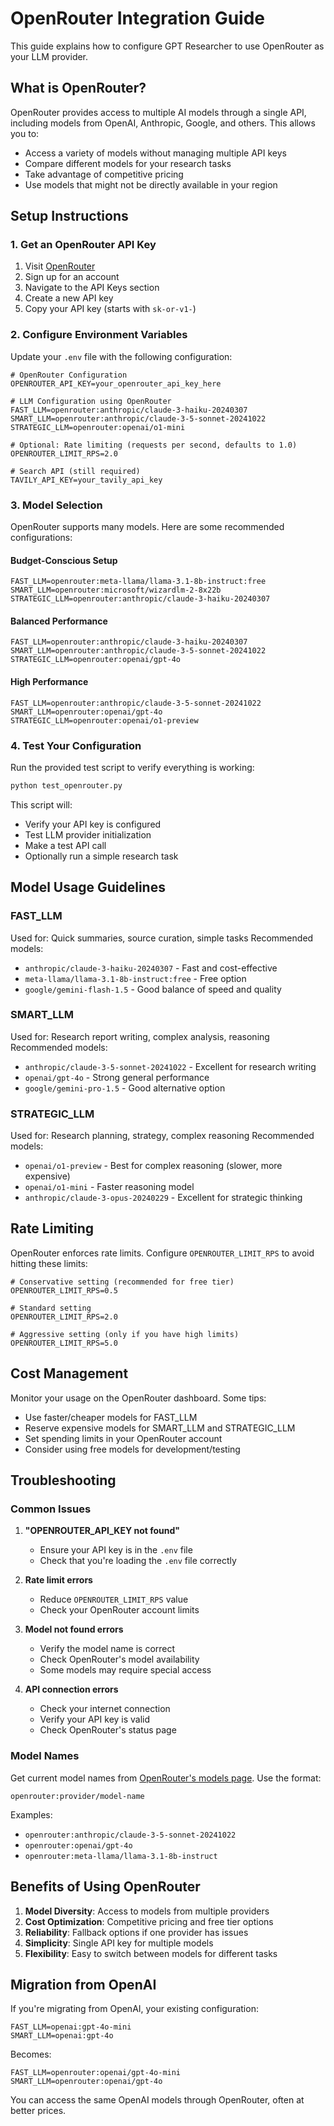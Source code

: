 # OpenRouter Integration Guide

This guide explains how to configure GPT Researcher to use OpenRouter as your LLM provider.

## What is OpenRouter?

OpenRouter provides access to multiple AI models through a single API, including models from OpenAI, Anthropic, Google, and others. This allows you to:
- Access a variety of models without managing multiple API keys
- Compare different models for your research tasks
- Take advantage of competitive pricing
- Use models that might not be directly available in your region

## Setup Instructions

### 1. Get an OpenRouter API Key

1. Visit [OpenRouter](https://openrouter.ai)
2. Sign up for an account
3. Navigate to the API Keys section
4. Create a new API key
5. Copy your API key (starts with `sk-or-v1-`)

### 2. Configure Environment Variables

Update your `.env` file with the following configuration:

```env
# OpenRouter Configuration
OPENROUTER_API_KEY=your_openrouter_api_key_here

# LLM Configuration using OpenRouter
FAST_LLM=openrouter:anthropic/claude-3-haiku-20240307
SMART_LLM=openrouter:anthropic/claude-3-5-sonnet-20241022
STRATEGIC_LLM=openrouter:openai/o1-mini

# Optional: Rate limiting (requests per second, defaults to 1.0)
OPENROUTER_LIMIT_RPS=2.0

# Search API (still required)
TAVILY_API_KEY=your_tavily_api_key
```

### 3. Model Selection

OpenRouter supports many models. Here are some recommended configurations:

#### Budget-Conscious Setup
```env
FAST_LLM=openrouter:meta-llama/llama-3.1-8b-instruct:free
SMART_LLM=openrouter:microsoft/wizardlm-2-8x22b
STRATEGIC_LLM=openrouter:anthropic/claude-3-haiku-20240307
```

#### Balanced Performance
```env
FAST_LLM=openrouter:anthropic/claude-3-haiku-20240307
SMART_LLM=openrouter:anthropic/claude-3-5-sonnet-20241022
STRATEGIC_LLM=openrouter:openai/gpt-4o
```

#### High Performance
```env
FAST_LLM=openrouter:anthropic/claude-3-5-sonnet-20241022
SMART_LLM=openrouter:openai/gpt-4o
STRATEGIC_LLM=openrouter:openai/o1-preview
```

### 4. Test Your Configuration

Run the provided test script to verify everything is working:

```bash
python test_openrouter.py
```

This script will:
- Verify your API key is configured
- Test LLM provider initialization
- Make a test API call
- Optionally run a simple research task

## Model Usage Guidelines

### FAST_LLM
Used for: Quick summaries, source curation, simple tasks
Recommended models:
- `anthropic/claude-3-haiku-20240307` - Fast and cost-effective
- `meta-llama/llama-3.1-8b-instruct:free` - Free option
- `google/gemini-flash-1.5` - Good balance of speed and quality

### SMART_LLM
Used for: Research report writing, complex analysis, reasoning
Recommended models:
- `anthropic/claude-3-5-sonnet-20241022` - Excellent for research writing
- `openai/gpt-4o` - Strong general performance
- `google/gemini-pro-1.5` - Good alternative option

### STRATEGIC_LLM
Used for: Research planning, strategy, complex reasoning
Recommended models:
- `openai/o1-preview` - Best for complex reasoning (slower, more expensive)
- `openai/o1-mini` - Faster reasoning model
- `anthropic/claude-3-opus-20240229` - Excellent for strategic thinking

## Rate Limiting

OpenRouter enforces rate limits. Configure `OPENROUTER_LIMIT_RPS` to avoid hitting these limits:

```env
# Conservative setting (recommended for free tier)
OPENROUTER_LIMIT_RPS=0.5

# Standard setting
OPENROUTER_LIMIT_RPS=2.0

# Aggressive setting (only if you have high limits)
OPENROUTER_LIMIT_RPS=5.0
```

## Cost Management

Monitor your usage on the OpenRouter dashboard. Some tips:
- Use faster/cheaper models for FAST_LLM
- Reserve expensive models for SMART_LLM and STRATEGIC_LLM
- Set spending limits in your OpenRouter account
- Consider using free models for development/testing

## Troubleshooting

### Common Issues

1. **"OPENROUTER_API_KEY not found"**
   - Ensure your API key is in the `.env` file
   - Check that you're loading the `.env` file correctly

2. **Rate limit errors**
   - Reduce `OPENROUTER_LIMIT_RPS` value
   - Check your OpenRouter account limits

3. **Model not found errors**
   - Verify the model name is correct
   - Check OpenRouter's model availability
   - Some models may require special access

4. **API connection errors**
   - Check your internet connection
   - Verify your API key is valid
   - Check OpenRouter's status page

### Model Names

Get current model names from [OpenRouter's models page](https://openrouter.ai/models). Use the format:
```
openrouter:provider/model-name
```

Examples:
- `openrouter:anthropic/claude-3-5-sonnet-20241022`
- `openrouter:openai/gpt-4o`
- `openrouter:meta-llama/llama-3.1-8b-instruct`

## Benefits of Using OpenRouter

1. **Model Diversity**: Access to models from multiple providers
2. **Cost Optimization**: Competitive pricing and free tier options
3. **Reliability**: Fallback options if one provider has issues
4. **Simplicity**: Single API key for multiple models
5. **Flexibility**: Easy to switch between models for different tasks

## Migration from OpenAI

If you're migrating from OpenAI, your existing configuration:
```env
FAST_LLM=openai:gpt-4o-mini
SMART_LLM=openai:gpt-4o
```

Becomes:
```env
FAST_LLM=openrouter:openai/gpt-4o-mini
SMART_LLM=openrouter:openai/gpt-4o
```

You can access the same OpenAI models through OpenRouter, often at better prices.